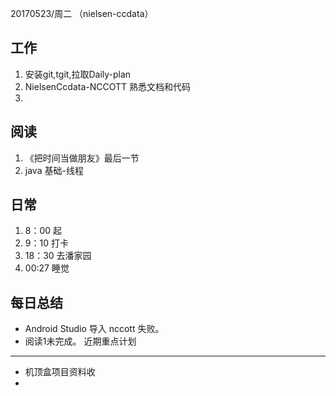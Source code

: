 20170523/周二 （nielsen-ccdata）

工作
---
1. 安装git,tgit,拉取Daily-plan
2. NielsenCcdata-NCCOTT  熟悉文档和代码
3. 


阅读
----
1. 《把时间当做朋友》最后一节
2.  java 基础-线程

日常
----
1. 8：00 起
2. 9：10 打卡
3. 18：30 去潘家园
4. 00:27 睡觉

每日总结
--------
- Android Studio 导入 nccott 失败。
- 阅读1未完成。
近期重点计划
-----------
- 机顶盒项目资料收
- 



